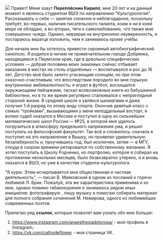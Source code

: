 ![](https://pp.userapi.com/c837528/v837528871/59f3e/1nNhhsGsky0.jpg)
  Привет! Меня зовут __Переплёснин Кирилл__, мне 20 лет и на данный момент я являюсь студентом ВШЭ по направлению "Культурология". Рассказывать о себе — занятие сложное и неблагодарное, поскольку требует, во-первых, наличия писательского таланта, коим я ни в коей мере не обладаю, а во-вторых, тяги к самолюбованию, что также мне совершенно чуждо. Однако, невзирая на внутреннюю неуверенность, я постараюсь вкратце изложить, чем я занимаюсь кроме учёбы.
  
  Для начала мне бы хотелось привести скромный автобиографический синопсис. Я родился в ничем не примечательном городе Добрянка, находящемся в Пермском крае, где в довольно специфических условиях — добрая половина моих знакомых сейчас отбывает наказание в местах не столь отдалённых — воспитывался и рос до 16 лет. Детство моё было залито угасающим солнцем, но при этом сказочно-счастливым, что впоследствии породило во мне горькую внутреннюю амбивалентность: я играл в футбол, восхищался окружающими пейзажами, таскал всевозможные книги из бабушкиной библиотеки, но в то же время регулярно сталкивался с неприглядной стороной жизни. В средней школе я увлёкся шахматами и даже получил 1-й разряд по этому виду спорта. Окончив девятый класс с семью "тройками", вызывающими у меня неподдельный восторг, я волею судеб оказался в Москве и поступил в одну из сильнейших математических школ России — №25, в которой мне удалось погрузиться в атмосферу предельного напряжения ума, и решил поступать на философский факультет. Так всё и сложилось: сначала я поступил на это направление в Вышку, но проявлял удивительную безалаберность и, проучившись год, был исключен, затем — в МГУ, откуда в скором времени ретировался по собственному желанию. Я хотел поступать в Школу Родченко, но портфолио, которое я собирал на протяжении нескольких месяцев, было безвозвратно утеряно, и я вновь оказался в ВШЭ, но уже в качестве студента-культуролога.
  
  "Я курю. Этим исчерпывается моя общественная и частная деятельность", — писал В. Маяковский в одном из посланий к горячо любимой Л. Брик. Пожалуй, эта же характеристика применима и ко мне, однако помимо табакокурения я занимаюсь рядом иных инициатив: фотографирую , пишу музыку и помогаю собирать материал для полного собрания сочинений М. Немирова, одного из любимейших современных поэтов.
  
  Прилагаю ряд __ссылок__, которые позволят вам узнать обо мне больше:
1. <https://www.instagram.com/anaesthesiadolorosa/> - мой профиль в Instagram;
2. <https://vk.com/cathodeflower> - моя страница VK.
